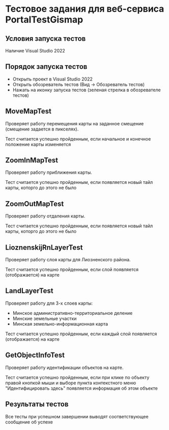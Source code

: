# Тестовое задания для веб-сервиса PortalTestGismap

## Условия запуска тестов
Наличие Visual Studio 2022

## Порядок запуска тестов
* Открыть проект в Visual Studio 2022
* Открыть обозреватель тестов (Вид -> Обозреватель тестов)
* Нажать на иконку запуска тестов (зеленая стрелка в обозревателе тестов)

## MoveMapTest
Проверяет работу перемещения карты на заданное смещение (смещение задается в пикселях).

Тест считается успешно пройденным, если начальное и конечное положение карты изменяется

## ZoomInMapTest
Проверяет работу приближения карты.

Тест считается успешно пройденным, если появляется новый тайл карты, которго до этого не было

## ZoomOutMapTest
Проверяет работу отдаления карты.

Тест считается успешно пройденным, если появляется новый тайл карты, которго до этого не было

## LioznenskijRnLayerTest
Проверяет работу слоя карты для Лиозненского района.

Тест считается успешно пройденным, если слой появляется (отображается) на карте

## LandLayerTest
Проверяет работу для 3-х слоев карты:
* Минское административно-территориальное деление
* Минские земельные участки
* Минская земельно-информационная карта
  
Тест считается успешно пройденным, если каждый слой появляется (отображается) на карте

## GetObjectInfoTest
Проверяет работу идентификации объектов на карте.

Тест считается успешно пройденным, если при клике по объекту правой кнопкой мыши и выборе пункта 
контекстного меню "Идентифицировать здесь" появляется информация об этом объекте

## Результаты тестов
Все тесты при успешном завершении выводят соответствующее сообщение об успехе



